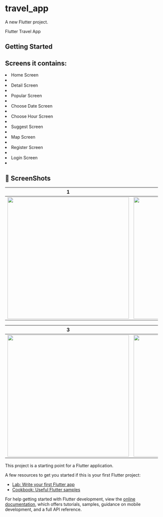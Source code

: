 # travel_app

A new Flutter project.

Flutter Travel App 

## Getting Started

## Screens it contains:

<li>Home Screen<li>
<li>Detail Screen<li>
<li>Popular Screen<li>
<li>Choose Date Screen<li>
<li>Choose Hour Screen<li>
<li>Suggest Screen<li>
<li>Map Screen<li>
<li>Register Screen<li>
<li>Login Screen<li>


## 📸 ScreenShots

| 1 | 2|
|------|-------|
|<img src="/Home_Screen.png" width="400">|<img src="/diemden.png" width="400">|

| 3 | 4|
|------|-------|
|<img src="/choose_date.png" width="400">|<img src="/map.png" width="400">|

This project is a starting point for a Flutter application.

A few resources to get you started if this is your first Flutter project:

- [Lab: Write your first Flutter app](https://docs.flutter.dev/get-started/codelab)
- [Cookbook: Useful Flutter samples](https://docs.flutter.dev/cookbook)

For help getting started with Flutter development, view the
[online documentation](https://docs.flutter.dev/), which offers tutorials,
samples, guidance on mobile development, and a full API reference.
